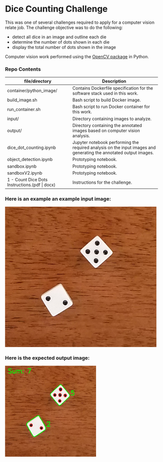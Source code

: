 # Dice Counting Challenge

This was one of several challenges required to apply for a computer vision relate job.  The challenge objective was to do the following:
* detect all dice in an image and outline each die
* determine the number of dots shown in each die
* display the total number of dots shown in the image

Computer vision work performed using the [OpenCV package](https://github.com/skvark/opencv-python) in Python.

### Repo Contents
|file/directory|Description|
|--------------|-----------|
|container/python_image/|Contains Dockerfile specification for the software stack used in this work.|
|build_image.sh|Bash script to build Docker image.|
|run_container.sh|Bash script to run Docker container for this work.|
|input/|Directory containing images to analyze.|
|output/|Directory containing the annotated images based on computer vision analysis.|
|dice_dot_counting.ipynb|Jupyter notebook performing the required analysis on the input images and generating the annotated output images.|
|object_detection.ipynb|Prototyping notebook.|
|sandbox.ipynb|Prototyping notebook.|
|sandboxV2.ipynb|Prototyping notebook.|
|1 - Count Dice Dots Instructions.(pdf &#124; docx)|Instructions for the challenge.|


### Here is an example an example input image:
<img src="https://github.com/jimthompson5802/dice_counting/blob/master/input/dice1.png" width="499" height="463" title="Sample Input Image">

### Here is the expected output image:
<img src="https://github.com/jimthompson5802/dice_counting/blob/master/output/output_dice1.png" width="300" height="300" title="Sample Input Image">


